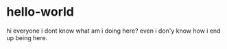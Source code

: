 # hello-world
hi everyone i dont know what am i doing here? even i don'y know how i end up being here.

